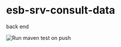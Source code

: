 # esb-srv-consult-data
back end

![Run maven test on push](https://github.com/alextchatalov/backbestbank/workflows/Run%20maven%20test%20on%20push/badge.svg)
